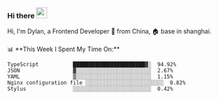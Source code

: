 ### Hi there <img src="https://media.giphy.com/media/hvRJCLFzcasrR4ia7z/giphy.gif" width="25px">

<!-- ![visitors](https://visitor-badge.glitch.me/badge?page_id=dislfyer.dislfyer) --!>

Hi, I'm Dylan, a Frontend Developer 🚀 from China, 🏠 base in shanghai.
<br/>
<br/>

📊 **This Week I Spent My Time On:**


<!--START_SECTION:waka-->

```text
TypeScript           ███████████████████████▓░  94.92%
JSON                 ▓░░░░░░░░░░░░░░░░░░░░░░░░  2.67%
YAML                 ▒░░░░░░░░░░░░░░░░░░░░░░░░  1.15%
Nginx configuration file ░░░░░░░░░░░░░░░░░░░░░░░░░  0.82%
Stylus               ░░░░░░░░░░░░░░░░░░░░░░░░░  0.42%
```

<!--END_SECTION:waka-->

<!--
**About Me:**
 -->
